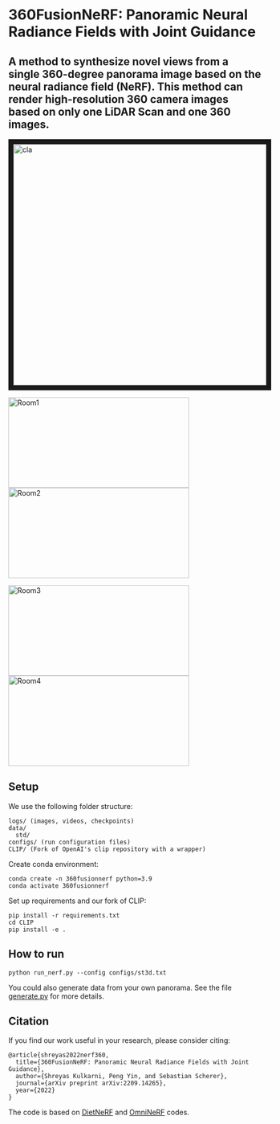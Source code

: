 # 360FusionNeRF: Panoramic Neural Radiance Fields with Joint Guidance
## A method to synthesize novel views from a single 360-degree panorama image based on the neural radiance field (NeRF). This method can render high-resolution 360 camera images based on only one LiDAR Scan and one 360 images. 

<a href="https://www.youtube.com/embed/JN0OsU-92XA" target="_blank"><img src="http://img.youtube.com/vi/JN0OsU-92XA/0.jpg" 
alt="cla" width="640" height="480" border="10" /></a>


<img src="room1.gif" alt="Room1" width="360" height="180"> <img src="room2.gif" alt="Room2" width="360" height="180"> 

<img src="room3.gif" alt="Room3" width="360" height="180"> <img src="room4.gif" alt="Room4" width="360" height="180">

## Setup

We use the following folder structure:
```
logs/ (images, videos, checkpoints)
data/
  std/
configs/ (run configuration files)
CLIP/ (Fork of OpenAI's clip repository with a wrapper)
```

Create conda environment:
```
conda create -n 360fusionnerf python=3.9
conda activate 360fusionnerf
```

Set up requirements and our fork of CLIP:
```
pip install -r requirements.txt
cd CLIP
pip install -e .
```

## How to run
```
python run_nerf.py --config configs/st3d.txt
```

You could also generate data from your own panorama.
See the file [generate.py](https://github.com/MetaSLAM/360FusionNeRF/tree/main/generate_data/generate.py) for more details.

## Citation
If you find our work useful in your research, please consider citing:

	@article{shreyas2022nerf360,
	  title={360FusionNeRF: Panoramic Neural Radiance Fields with Joint Guidance},
	  author={Shreyas Kulkarni, Peng Yin, and Sebastian Scherer},
	  journal={arXiv preprint arXiv:2209.14265},
	  year={2022}
	}
   
The code is based on [DietNeRF](https://github.com/ajayjain/DietNeRF) and [OmniNeRF](https://github.com/cyhsu14/OmniNeRF) codes.
